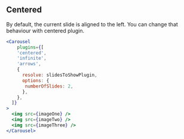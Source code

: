 ## Centered
By default, the current slide is aligned to the left. You can change that behaviour with centered plugin.
```jsx render
<Carousel
    plugins={[
    'centered',
    'infinite',
    'arrows',
    {
      resolve: slidesToShowPlugin,
      options: {
       numberOfSlides: 2,
      },
    },
  ]}   
>
  <img src={imageOne} />
  <img src={imageTwo} />
  <img src={imageThree} />
</Carousel>
```
